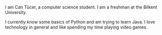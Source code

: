 I am Can Tücer, a computer science student. I am a freshman at the Bilkent University.

I currently know some basics of Python and am trying to learn Java. I love technology in general and like spending my time playing video games.
